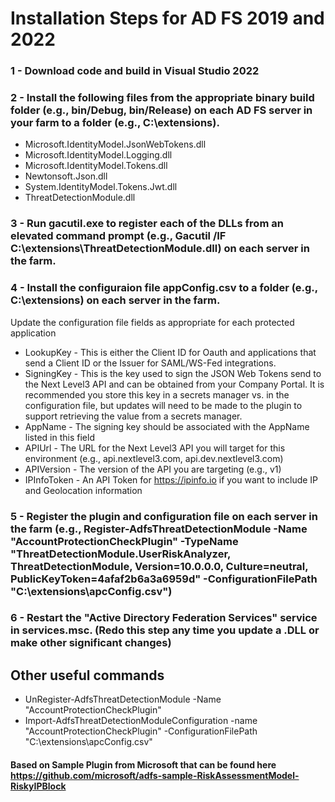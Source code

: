 # Installation Steps for AD FS 2019 and 2022
### 1 - Download code and build in Visual Studio 2022
### 2 - Install the following files from the appropriate binary build folder (e.g., bin/Debug, bin/Release) on each AD FS server in your farm to a folder (e.g., C:\extensions).
- Microsoft.IdentityModel.JsonWebTokens.dll
- Microsoft.IdentityModel.Logging.dll
- Microsoft.IdentityModel.Tokens.dll
- Newtonsoft.Json.dll
- System.IdentityModel.Tokens.Jwt.dll
- ThreatDetectionModule.dll
### 3 - Run gacutil.exe to register each of the DLLs from an elevated command prompt (e.g., Gacutil /IF C:\extensions\ThreatDetectionModule.dll) on each server in the farm.
### 4 - Install the configuraion file appConfig.csv to a folder (e.g., C:\extensions) on each server in the farm.
Update the configuration file fields as appropriate for each protected application
- LookupKey - This is either the Client ID for Oauth and applications that send a Client ID or the Issuer for SAML/WS-Fed integrations.
- SigningKey - This is the key used to sign the JSON Web Tokens send to the Next Level3 API and can be obtained from your Company Portal. It is recommended you store this key in a secrets manager vs. in the configuration file, but updates will need to be made to the plugin to support retrieving the value from a secrets manager.
- AppName - The signing key should be associated with the AppName listed in this field
- APIUrl - The URL for the Next Level3 API you will target for this environment (e.g., api.nextlevel3.com, api.dev.nextlevel3.com)
- APIVersion - The version of the API you are targeting (e.g., v1)
- IPInfoToken - An API Token for https://ipinfo.io if you want to include IP and Geolocation information
### 5 - Register the plugin and configuration file on each server in the farm (e.g., Register-AdfsThreatDetectionModule -Name "AccountProtectionCheckPlugin" -TypeName "ThreatDetectionModule.UserRiskAnalyzer, ThreatDetectionModule, Version=10.0.0.0, Culture=neutral, PublicKeyToken=4afaf2b6a3a6959d" -ConfigurationFilePath "C:\extensions\apcConfig.csv")
### 6 - Restart the "Active Directory Federation Services" service in services.msc. (Redo this step any time you update a .DLL or make other significant changes)
## Other useful commands
- UnRegister-AdfsThreatDetectionModule -Name "AccountProtectionCheckPlugin"
- Import-AdfsThreatDetectionModuleConfiguration -name "AccountProtectionCheckPlugin" -ConfigurationFilePath "C:\extensions\apcConfig.csv"

#### Based on Sample Plugin from Microsoft that can be found here https://github.com/microsoft/adfs-sample-RiskAssessmentModel-RiskyIPBlock

